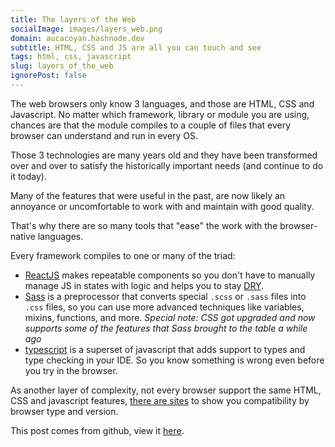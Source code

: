 ```yaml
---
title: The layers of the Web
socialImage: images/layers_web.png
domain: aucacoyan.hashnode.dev
subtitle: HTML, CSS and JS are all you can touch and see
tags: html, css, javascript
slug: layers_of_the_web
ignorePost: false
---
```


The web browsers only know 3 languages, and those are HTML, CSS and Javascript. No matter which framework, library or module you are using, chances are that the module compiles to a couple of files that every browser can understand and run in every OS.

Those 3 technologies are many years old and they have been transformed over and over to satisfy the historically important needs (and continue to do it today).

Many of the features that were useful in the past, are now likely an annoyance or uncomfortable to work with and maintain with good quality.

That's why there are so many tools that "ease" the work with the browser-native languages.

Every framework compiles to one or many of the triad:

- [ReactJS](https://reactjs.org/) makes repeatable components so you don't have to manually manage JS in states with logic and helps you to stay [DRY](https://en.wikipedia.org/wiki/Don%27t_repeat_yourself).
- [Sass](https://sass-lang.com/) is a preprocessor that converts special `.scss` or `.sass` files into `.css` files, so you can use more advanced techniques like variables, mixins, functions, and more. _Special note: CSS got upgraded and now supports some of the features that Sass brought to the table a while ago_
- [typescript](https://www.typescriptlang.org/) is a superset of javascript that adds support to types and type checking in your IDE. So you know something is wrong even before you try in the browser.

As another layer of complexity, not every browser support the same HTML, CSS and javascript features, [there are sites](https://caniuse.com/mdn-css_at-rules_media_prefers-color-scheme_no-preference) to show you compatibility by browser type and version.

This post comes from github, view it [here](https://github.com/AucaCoyan/blog/blob/main/layers_of_the_web.md).

